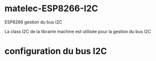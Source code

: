 # matelec-ESP8266-I2C

ESP8266 gestion du bus I2C

La class I2C de la librairie machine est utilisée pour la gestion du bus I2C

# configuration du bus I2C
